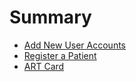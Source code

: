 # Summary

* [Add New User Accounts](chapter1.md)
* [Register a Patient](chapter2.md)
* [ART Card](chapter3.md)
